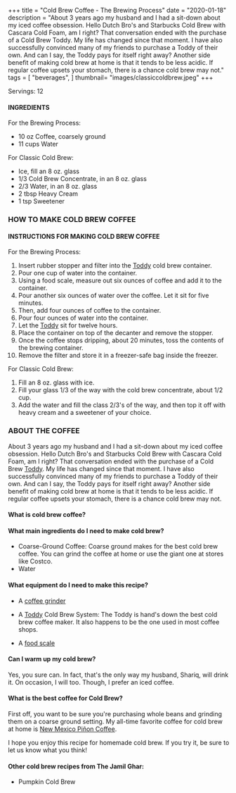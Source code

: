 +++
title = "Cold Brew Coffee - The Brewing Process"
date = "2020-01-18"
description = "About 3 years ago my husband and I had a sit-down about my iced coffee obsession. Hello Dutch Bro's and Starbucks Cold Brew with Cascara Cold Foam, am I right? That conversation ended with the purchase of a Cold Brew Toddy. My life has changed since that moment. I have also successfully convinced many of my friends to purchase a Toddy of their own. And can I say, the Toddy pays for itself right away? Another side benefit of making cold brew at home is that it tends to be less acidic. If regular coffee upsets your stomach, there is a chance cold brew may not."
tags = [
    "beverages",
]
thumbnail= "images/classiccoldbrew.jpeg"
+++

Servings: 12 <!--more-->

#### INGREDIENTS

For the Brewing Process: 

* 10 oz Coffee, coarsely ground
* 11 cups Water 

For Classic Cold Brew: 

* Ice, fill an 8 oz. glass 
* 1/3 Cold Brew Concentrate, in an 8 oz. glass
* 2/3 Water, in an 8 oz. glass
* 2 tbsp Heavy Cream 
* 1 tsp Sweetener 

### HOW TO MAKE COLD BREW COFFEE 

#### INSTRUCTIONS FOR MAKING COLD BREW COFFEE

For the Brewing Process: 

1. Insert rubber stopper and filter into the [Toddy](https://amzn.to/3CMQ03P) cold brew container. 
2. Pour one cup of water into the container.
3. Using a food scale, measure out six ounces of coffee and add it to the container.
4. Pour another six ounces of water over the coffee. Let it sit for five minutes.
5. Then, add four ounces of coffee to the container.
6. Pour four ounces of water into the container.
7. Let the [Toddy](https://amzn.to/3CMQ03P) sit for twelve hours. 
8. Place the container on top of the decanter and remove the stopper.
9. Once the coffee stops dripping, about 20 minutes, toss the contents of the brewing container.
10. Remove the filter and store it in a freezer-safe bag inside the freezer.  

For Classic Cold Brew: 

1. Fill an 8 oz. glass with ice.
2. Fill your glass 1/3 of the way with the cold brew concentrate, about 1/2 cup.  
3. Add the water and fill the class 2/3's of the way, and then top it off with heavy cream and a sweetener of your choice. 

### ABOUT THE COFFEE

About 3 years ago my husband and I had a sit-down about my iced coffee obsession. Hello Dutch Bro's and Starbucks Cold Brew with Cascara Cold Foam, am I right? That conversation ended with the purchase of a Cold Brew [Toddy](https://amzn.to/3CMQ03P). My life has changed since that moment. I have also successfully convinced many of my friends to purchase a Toddy of their own. And can I say, the Toddy pays for itself right away? Another side benefit of making cold brew at home is that it tends to be less acidic. If regular coffee upsets your stomach, there is a chance cold brew may not.

#### What is cold brew coffee? 

#### What main ingredients do I need to make cold brew?

* Coarse-Ground Coffee: Coarse ground makes for the best cold brew coffee. You can grind the coffee at home or use the giant one at stores like Costco. 
* Water 

#### What equipment do I need to make this recipe?

* A [coffee grinder](https://amzn.to/2XU1KSU)

* A [Toddy](https://amzn.to/3CMQ03P) Cold Brew System: The Toddy is hand's down the best cold brew coffee maker. It also happens to be the one used in most coffee shops. 

* A [food scale](https://amzn.to/3lYgWXP)

#### Can I warm up my cold brew? 

Yes, you sure can. In fact, that's the only way my husband, Shariq, will drink it. On occasion, I will too. Though, I prefer an iced coffee. 

#### What is the best coffee for Cold Brew? 

First off, you want to be sure you're purchasing whole beans and grinding them on a coarse ground setting. My all-time favorite coffee for cold brew at home is [New Mexico Piñon Coffee](https://amzn.to/3CRCiwz).  

I hope you enjoy this recipe for homemade cold brew. If you try it, be sure to let us know what you think!

#### Other cold brew recipes from The Jamil Ghar:
* Pumpkin Cold Brew 

